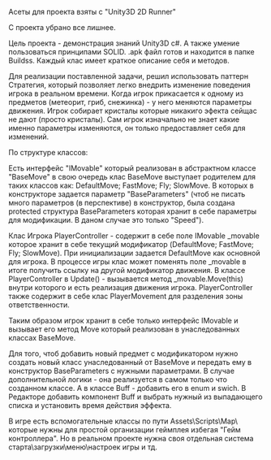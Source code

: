 Асеты для проекта взяты с "Unity3D 2D Runner"

С проекта убрано все лишнее.

Цель проекта - демонстрация знаний Unity3D c#. А также умение пользоваться принципами SOLID. .apk файл готов и находится в папке Buildss.
Каждый клас имеет краткое описание себя и методов.

Для реализации поставленной задачи, решил использовать паттерн Стратегия, который позволяет легко внедрить изменение поведения игрока в реальном времени.
Когда игрок прикасается к одному из предметов (метеорит, гриб, снежинка) - у него меняются параметры движения. Игрок собирает кристалы которые никакиго эфекта сейщас не дают (просто кристалы).
Сам игрок изначально не знает какие именно параметры изменяются, он только предоставляет себя для изменений.

По структуре классов:

Есть интерфейс "IMovable" который реализован в абстрактном классе "BaseMove" в свою очередь клас BaseMove выступает родителем для таких классов как: DefaultMove; FastMove; Fly; SlowMove.
В которых в конструкторе задается параметр "BaseParameters" (чтоб не писать много параметров (в перспективе) в конструктор, была создана protected структура BaseParameters которая хранит в себе параметры для модификации. В даном случае это только "Speed").

Клас Игрока PlayerController - содержит в себе поле IMovable _movable которое хранит в себе текущий модификатор (DefaultMove; FastMove; Fly; SlowMove). При инициализации задается DefaultMove как основной для игрока. В процессе игры клас может поменять поле _movable в итоге получить ссылку на другой модификатор движения.
В классе PlayerController в Update() - вызывается метод _movable.Move(this) внутри которого и есть реализация движения игрока. 
PlayerController также содержит в себе клас PlayerMovement для разделения зоны ответственности.

Таким образом игрок хранит в себе только интерфейс IMovable и вызывает его метод Move который реализован в унаследованных классах BaseMove.

Для того, чтоб добавить новый предмет с модификатором нужно создать новый класс унаследованный от BaseMove и передать ему в конструктор BaseParameters с нужными параметрами. В случае дополнительной логики - она реализуется в самом только что созданном классе. А в классе Buff - добавить его в enum и swich. В Редакторе добавить компонент Buff  и выбрать нужный из выпадающего списка и установить время действия эффекта.

В игре есть вспомогательные классы по пути Assets\Scripts\Map\ которые нужны для простой организации геймплея избегая "Гейм контроллера". Но в реальном проекте нужна своя отдельная система старта\загрузки\меню\настроек игры и тд.
